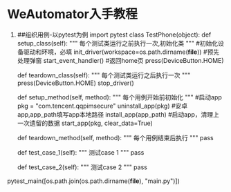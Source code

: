 # WeAutomator入手教程
1. ##组织用例-以pytest为例
import pytest
class TestPhone(object):
    def setup_class(self):
        """
        每个测试类运行之前执行一次,初始化类
        """
        #初始化设备驱动和环境，必填
        init_driver(workspace=os.path.dirname(__file__))
        #预先处理弹窗
        start_event_handler()
        #返回home页
        press(DeviceButton.HOME)

    def teardown_class(self):
        """
        每个测试类运行之后执行一次
        """
        press(DeviceButton.HOME)
        stop_driver()
    
    def setup_method(self, method):
        """
        每个用例开始前初始化
        """
        #启动app
        pkg = "com.tencent.qqpimsecure"
        uninstall_app(pkg)
        #安卓app,app_path填写app本地路径
        install_app(app_path)
        #启动app，清理上一次遗留的数据
        start_app(pkg, clear_data=True)
       
    def teardown_method(self, method):
        """
        每个用例结束后执行
        """
        pass
        
    def test_case_1(self):
        """
        测试case 1 
        """
        pass
        
    def test_case_2(self):
        """
        测试case 2
        """
        pass
        
pytest_main([os.path.join(os.path.dirname(__file__), "main.py")])

        
